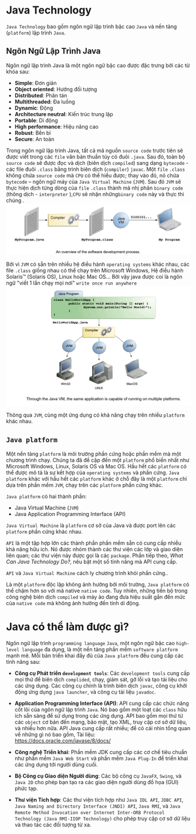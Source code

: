 # Java Technology

`Java Technology` bao gồm ngôn ngữ lập trình bậc cao `Java` và nền tảng (`platform`) lập trình `Java`. 

## Ngôn Ngữ Lập Trình Java

Ngôn ngữ lập trình Java là một ngôn ngữ bậc cao được đặc trưng bởi các từ khóa sau:

- **Simple**: Đơn giản
- **Object oriented**: Hướng đối tượng 
- **Distributed**: Phân tán 
- **Multithreaded**: Đa luồng
- **Dynamic**: Động
- **Architecture neutral**: Kiến trúc trung lập 
- **Portable**: Di động 
- **High performance**: Hiệu năng cao 
- **Robust**: Bền bỉ 
- **Secure**: An toàn

Trong ngôn ngữ lập trình Java, tất cả mã nguồn `source code` trước tiên sẽ được viết trong các `file` văn bản thuần túy có đuôi `.java`. Sau đó, toàn bộ `source code` sẽ được đọc và dịch (biên dịch `compiled`) sang dạng `bytecode` - các file đuôi `.class` bằng trình biên dịch (`compiler`) `javac`. Một `file` `.class` không chứa `source code` mà `CPU` có thể hiểu được; thay vào đó, nó chứa `bytecode` – ngôn ngữ máy của `Java Virtual Machine` (`JVM`). Sau đó `JVM` sẽ thực hiện dịch từng dòng của `file` `.class` thành mã nhị phân `binary code` (thông dịch - `interpreter` ),`CPU` sẽ nhận những`binary code` này và thực thi chúng .
![alt text](./images/image.png)

Bởi vì `JVM` có sẵn trên nhiều hệ điều hành `operating systems` khác nhau, các file `.class` giống nhau có thể chạy trên Microsoft Windows, Hệ điều hành Solaris™ (Solaris OS), Linux hoặc Mac OS... Bởi vậy java được coi là ngôn ngữ "viết 1 lần chạy mọi nơi"  `write once run anywhere`
![alt text](./images/image-1.png)

Thông qua `JVM`, cùng một ứng dụng có khả năng chạy trên nhiều `platform` khác nhau.

##  `Java platform`

Một nền tảng `platform` là môi trường phần cứng hoặc phần mềm mà một chương trình chạy. Chúng ta đã đề cập đến một `platform` phổ biến nhất như Microsoft Windows, Linux, Solaris OS và Mac OS. Hầu hết các `platform` có thể được mô tả là sự kết hợp của `operating systems` và phần cứng. `Java platform` khác với hầu hết các `platform` khác ở chỗ đây là một `platform` chỉ dựa trên phần mềm `JVM`, chạy trên các `platform` phần cứng khác.

`Java platform` có hai thành phần:

- Java Virtual Machine (`JVM`)
- Java Application Programming Interface (API)

 `Java Virtual Machine` là `platform` cơ sở của Java và được port lên các `platform` phần cứng khác nhau.

`API` là một tập hợp lớn các thành phần phần mềm sẵn có cung cấp nhiều khả năng hữu ích. Nó được nhóm thành các thư viện các lớp và giao diện liên quan; các thư viện này được gọi là các `package`. Phần tiếp theo, *What Can Java Technology Do?*, nêu bật một số tính năng mà API cung cấp.

`API` và `Java Virtual Machine` cách ly chương trình khỏi phần cứng..

Là một `platform` độc lập không ảnh hưởng bởi môi trường, `Java platform` có thể chậm hơn so với mã native `native code`. Tuy nhiên, những tiến bộ trong công nghệ biên dịch `compiled` và máy ảo đang đưa hiệu suất gần đến mức của `native code` mà không ảnh hưởng đến tính di động.

# Java có thể làm được gì?

Ngôn ngữ lập trình `programming language` `Java`, một ngôn ngữ bậc cao `high-level language` đa dụng, là một nền tảng phần mềm `software platform` mạnh mẽ. 
Mỗi bản triển khai đầy đủ của `Java platform` đều cung cấp các tính năng sau:

- **Công cụ Phát triển `development tools`**: Các `development tools` cung cấp mọi thứ để biên dịch `complided`,
 chạy, giám sát, gỡ lỗi và tạo tài liệu cho các ứng dụng. Các công cụ chính là trình biên dịch `javac`,
  công cụ khởi động ứng dụng `java launcher`, và công cụ tài liệu `javadoc`.

- **Application Programming Interface (API)**: API cung cấp các chức năng cốt lõi của ngôn ngữ lập trình `Java`. 
Nó bao gồm một loạt các `class` hữu ích sẵn sàng để sử dụng trong các ứng dụng.
API bao gồm mọi thứ từ các `object` cơ bản đến mạng, bảo mật, tạo XML, truy cập cơ sở dữ liệu, và nhiều hơn nữa.
 API Java cung cấp rất nhiều; để có cái nhìn tổng quan về những gì nó bao gồm,
Tài liệu: https://docs.oracle.com/javase/8/docs/
 
- **Công nghệ Triển khai**: Phần mềm JDK cung cấp các cơ chế tiêu chuẩn như phần mềm `Java Web Start` và phần mềm `Java Plug-In` để triển khai các ứng dụng tới người dùng cuối.

- **Bộ Công cụ Giao diện Người dùng**: Các bộ công cụ `JavaFX`, `Swing`, và `Java 2D` cho phép bạn tạo ra các giao diện người dùng đồ họa (GUI) phức tạp.

- **Thư viện Tích hợp**: Các thư viện tích hợp như `Java IDL API`, `JDBC API`, `Java Naming and Directory Interface (JNDI) API`, `Java RMI`, và `Java Remote Method Invocation over Internet Inter-ORB Protocol Technology (Java RMI-IIOP Technology)` cho phép truy cập cơ sở dữ liệu và thao tác các đối tượng từ xa.
